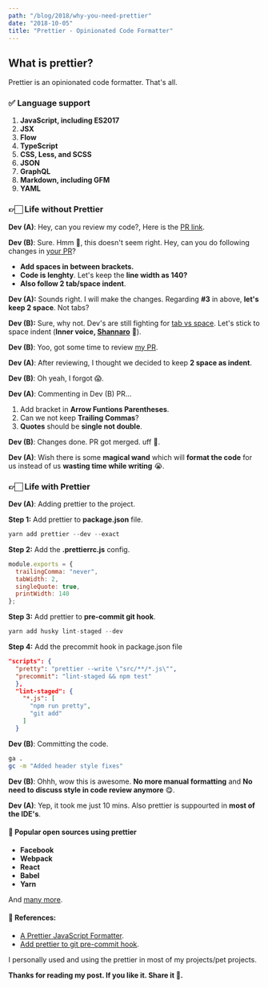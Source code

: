 ```yaml
---
path: "/blog/2018/why-you-need-prettier"
date: "2018-10-05"
title: "Prettier - Opinionated Code Formatter"
---
```


## What is prettier?

Prettier is an opinionated code formatter. That's all.

### ✅ Language support

<ol class="disc">
  <li><b>JavaScript, including ES2017</b></li>
  <li><b>JSX</b></li>
  <li><b>Flow</b></li>
  <li><b>TypeScript</b></li>
  <li><b>CSS, Less, and SCSS</b></li>
  <li><b>JSON</b></li>
  <li><b>GraphQL</b></li>
  <li><b>Markdown, including GFM</b></li>
  <li><b>YAML</b></li>
</ol>

### 👉🏻 Life without Prettier

<b>Dev (A)</b>: Hey, can you review my code?, Here is the [PR link]().

<b>Dev (B)</b>: Sure. Hmm 🤔, this doesn't seem right. Hey, can you do following changes in [your PR]()?

  - <b>Add spaces in between brackets.</b>
  - <b>Code is lenghty</b>. Let's keep the <b>line width as 140?</b>
  - <b>Also follow 2 tab/space indent</b>.

<b>Dev (A):</b> Sounds right. I will make the changes. Regarding <b>#3</b> in above, <b>let's keep 2 space</b>. Not tabs?

<b>Dev (B):</b> Sure, why not. Dev's are still fighting for [tab vs space](https://softwareengineering.stackexchange.com/questions/57/tabs-versus-spaces-what-is-the-proper-indentation-character-for-everything-in-e). Let's stick to space indent (<b>Inner voice, [Shannaro](https://www.reddit.com/r/Naruto/comments/2lmkye/what_does_that_shannnaro_mean_when_it_went_to/)</b> 👿).

<b>Dev (B)</b>: Yoo, got some time to review [my PR]().

<b>Dev (A)</b>: After reviewing, I thought we decided to keep <b>2 space as indent</b>.

<b>Dev (B)</b>: Oh yeah, I forgot 😱.

<b>Dev (A)</b>: Commenting in Dev (B) PR...

  1. Add bracket in <b>Arrow Funtions Parentheses</b>.
  2. Can we not keep <b>Trailing Commas</b>?
  3. <b>Quotes</b> should be <b>single not double</b>.

<b>Dev (B)</b>: Changes done. PR got merged. uff 🤯.

<b>Dev (A)</b>: Wish there is some <b>magical wand</b> which will <b>format the code</b> for us instead of us <b>wasting time while writing</b> 😭.

### 👉🏻 Life with Prettier

<b>Dev (A)</b>: Adding prettier to the project.

  <b>Step 1:</b> Add prettier to <b>package.json</b> file.

  ```javascript
  yarn add prettier --dev --exact
  ```

  <b>Step 2:</b> Add the <b>.prettierrc.js</b> config.

  ```js
  module.exports = {
    trailingComma: "never",
    tabWidth: 2,
    singleQuote: true,
    printWidth: 140
  };
  ```

  <b>Step 3:</b> Add prettier to <b>pre-commit git hook</b>.

  ```javascript
  yarn add husky lint-staged --dev
  ```

  <b>Step 4:</b> Add the precommit hook in package.json file

  ```json
  "scripts": {
    "pretty": "prettier --write \"src/**/*.js\"",
    "precommit": "lint-staged && npm test"
    },
    "lint-staged": {
      "*.js": [
        "npm run pretty",
        "git add"
      ]
    }
  ```

<b>Dev (B)</b>: Committing the code.

  ```bash
  ga .
  gc -m "Added header style fixes"
  ```

<b>Dev (B)</b>: Ohhh, wow this is awesome. <b>No more manual formatting</b> and <b>No need to discuss style in code review anymore</b> 😋.

<b>Dev (A)</b>: Yep, it took me just 10 mins. Also prettier is suppourted in <b>most of the IDE's</b>.

#### 🎁 Popular open sources using prettier

- <b>Facebook</b>
- <b>Webpack</b>
- <b>React</b>
- <b>Babel</b>
- <b>Yarn</b>

And [many more](https://prettier.io/en/users/).

#### 📝 References:

- [A Prettier JavaScript Formatter](https://jlongster.com/A-Prettier-Formatter).
- [Add prettier to git pre-commit hook](https://medium.com/@bartwijnants/using-prettier-and-husky-to-make-your-commits-save-2960f55cd351).

I personally used and using the prettier in most of my projects/pet projects.

<b>Thanks for reading my post. If you like it. Share it 😬.</b>
